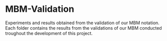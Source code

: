 # MBM-Validation
Experiments and results obtained from the validation of our MBM notation. Each folder contains the results from the validations of our MBM conducted troughout the development of this project. 
